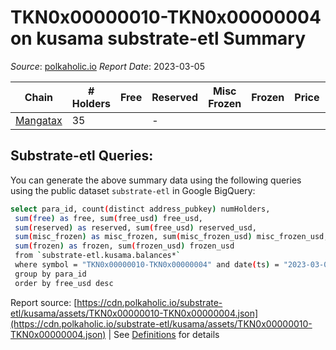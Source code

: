 # TKN0x00000010-TKN0x00000004 on kusama substrate-etl Summary

_Source_: [polkaholic.io](https://polkaholic.io) *Report Date*: 2023-03-05



| Chain | # Holders | Free | Reserved | Misc Frozen | Frozen | Price | AssetID |
| ----- | --------- | ---- | -------- | ----------- | ------ | ----- | ------- |
| [Mangatax](/kusama/2110-mangatax) | 35 |   | -  |    |   |  | `{"Token":"19"}` |

## Substrate-etl Queries:
You can generate the above summary data using the following queries using the public dataset `substrate-etl` in Google BigQuery:
```bash
select para_id, count(distinct address_pubkey) numHolders, 
 sum(free) as free, sum(free_usd) free_usd,
 sum(reserved) as reserved, sum(free_usd) reserved_usd,
 sum(misc_frozen) as misc_frozen, sum(misc_frozen_usd) misc_frozen_usd,
 sum(frozen) as frozen, sum(frozen_usd) frozen_usd
 from `substrate-etl.kusama.balances*` 
 where symbol = "TKN0x00000010-TKN0x00000004" and date(ts) = "2023-03-05"
 group by para_id
 order by free_usd desc
```


Report source: [https://cdn.polkaholic.io/substrate-etl/kusama/assets/TKN0x00000010-TKN0x00000004.json](https://cdn.polkaholic.io/substrate-etl/kusama/assets/TKN0x00000010-TKN0x00000004.json) | See [Definitions](/DEFINITIONS.md) for details
